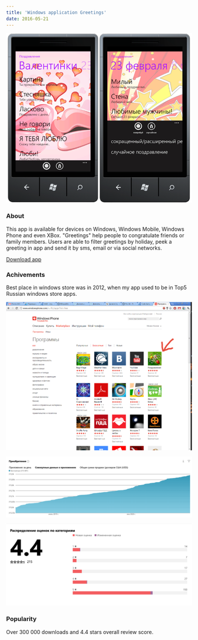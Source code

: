 ```yaml
---
title: 'Windows application Greetings'
date: 2016-05-21
---
```


![](image1.png "56")

### About

This app is available for devices on Windows, Windows Mobile, Windows Phone and even XBox. "Greetings" help people to congratulate friends or family members. Users are able to filter greetings by holiday, peek a greeting in app and send it by sms, email or via social networks.

[Download app](https://www.microsoft.com/ru-ru/store/apps/%D0%9C%D0%BE%D0%B8-%D0%BF%D0%BE%D0%B7%D0%B4%D1%80%D0%B0%D0%B2%D0%BB%D0%B5%D0%BD%D0%B8%D1%8F/9wzdncrfhx9x "Download app")

### Achivements

Best place in windows store was in 2012, when my app used to be in Top5 Russian windows store apps.

![](image2.png "top5")

![](image3.png "Screen Shot 2020-04-28 at 15.36.51")

![](image4.png "Screen Shot 2020-04-28 at 15.30.52")

### Popularity

Over 300 000 downloads and 4.4 stars overall review score.
